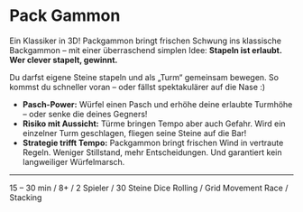 # Pack Gammon

Ein Klassiker in 3D! Packgammon bringt frischen Schwung ins klassische Backgammon – mit einer überraschend simplen Idee: **Stapeln ist erlaubt. Wer clever stapelt, gewinnt.**

Du darfst eigene Steine stapeln und als „Turm“ gemeinsam bewegen. So kommst du schneller voran – oder fällst spektakulärer auf die Nase :)

-   **Pasch-Power:** Würfel einen Pasch und erhöhe deine erlaubte Turmhöhe – oder senke die deines Gegners!
-   **Risiko mit Aussicht:** Türme bringen Tempo aber auch Gefahr. Wird ein einzelner Turm geschlagen, fliegen seine Steine auf die Bar!
-   **Strategie trifft Tempo:** Packgammon bringt frischen Wind in vertraute Regeln. Weniger Stillstand, mehr Entscheidungen. Und garantiert kein langweiliger Würfelmarsch.

---

15 – 30 min / 8+ / 2 Spieler / 30 Steine
Dice Rolling / Grid Movement Race / Stacking